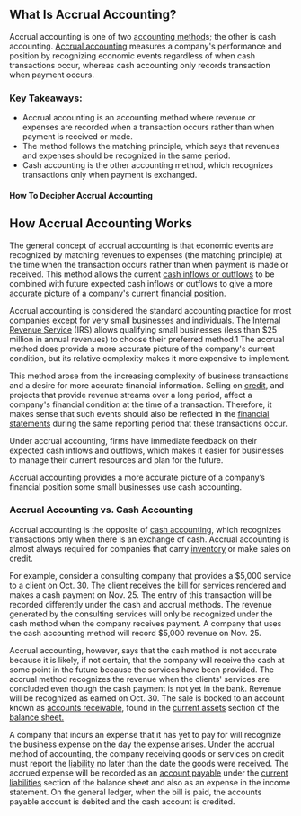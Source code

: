 ## What Is Accrual Accounting?

Accrual accounting is one of two [accounting method](https://www.investopedia.com/terms/a/accountingmethod.asp)s; the other is cash accounting. [Accrual accounting](https://www.investopedia.com/ask/answers/09/accrual-accounting.asp) measures a company's performance and position by recognizing economic events regardless of when cash transactions occur, whereas cash accounting only records transaction when payment occurs.

### Key Takeaways:

-   Accrual accounting is an accounting method where revenue or expenses are recorded when a transaction occurs rather than when payment is received or made.
-   The method follows the matching principle, which says that revenues and expenses should be recognized in the same period.
-   Cash accounting is the other accounting method, which recognizes transactions only when payment is exchanged.

#### How To Decipher Accrual Accounting

## How Accrual Accounting Works

The general concept of accrual accounting is that economic events are recognized by matching revenues to expenses (the matching principle) at the time when the transaction occurs rather than when payment is made or received. This method allows the current [cash inflows or outflows](https://www.investopedia.com/terms/c/cashflow.asp) to be combined with future expected cash inflows or outflows to give a more [accurate picture](https://www.investopedia.com/articles/fundamental/04/063004.asp) of a company's current [financial position](https://www.investopedia.com/articles/fundamental/04/063004.asp).

Accrual accounting is considered the standard accounting practice for most companies except for very small businesses and individuals. The [Internal Revenue Service](https://www.investopedia.com/terms/i/irs.asp) (IRS) allows qualifying small businesses (less than $25 million in annual revenues) to choose their preferred method.1 The accrual method does provide a more accurate picture of the company's current condition, but its relative complexity makes it more expensive to implement.

This method arose from the increasing complexity of business transactions and a desire for more accurate financial information. Selling on [credit](https://www.investopedia.com/terms/c/credit.asp), and projects that provide revenue streams over a long period, affect a company's financial condition at the time of a transaction. Therefore, it makes sense that such events should also be reflected in the [financial statements](https://www.investopedia.com/terms/f/financial-statements.asp) during the same reporting period that these transactions occur.

Under accrual accounting, firms have immediate feedback on their expected cash inflows and outflows, which makes it easier for businesses to manage their current resources and plan for the future.

Accrual accounting provides a more accurate picture of a company’s financial position some small businesses use cash accounting.

### Accrual Accounting vs. Cash Accounting

Accrual accounting is the opposite of [cash accounting](https://www.investopedia.com/terms/c/cashaccounting.asp), which recognizes transactions only when there is an exchange of cash. Accrual accounting is almost always required for companies that carry [inventory](https://www.investopedia.com/terms/i/inventory.asp) or make sales on credit.

For example, consider a consulting company that provides a $5,000 service to a client on Oct. 30. The client receives the bill for services rendered and makes a cash payment on Nov. 25. The entry of this transaction will be recorded differently under the cash and accrual methods. The revenue generated by the consulting services will only be recognized under the cash method when the company receives payment. A company that uses the cash accounting method will record $5,000 revenue on Nov. 25.

Accrual accounting, however, says that the cash method is not accurate because it is likely, if not certain, that the company will receive the cash at some point in the future because the services have been provided. The accrual method recognizes the revenue when the clients' services are concluded even though the cash payment is not yet in the bank. Revenue will be recognized as earned on Oct. 30. The sale is booked to an account known as [accounts receivable](https://www.investopedia.com/terms/a/accountsreceivable.asp), found in the [current assets](https://www.investopedia.com/terms/c/currentassets.asp) section of the [balance sheet.](https://www.investopedia.com/terms/b/balancesheet.asp)

A company that incurs an expense that it has yet to pay for will recognize the business expense on the day the expense arises. Under the accrual method of accounting, the company receiving goods or services on credit must report the [liability](https://www.investopedia.com/terms/l/liability.asp) no later than the date the goods were received. The accrued expense will be recorded as an [account payable](https://www.investopedia.com/terms/a/accountspayable.asp) under the [current liabilities](https://www.investopedia.com/terms/c/currentliabilities.asp) section of the balance sheet and also as an expense in the income statement. On the general ledger, when the bill is paid, the accounts payable account is debited and the cash account is credited.